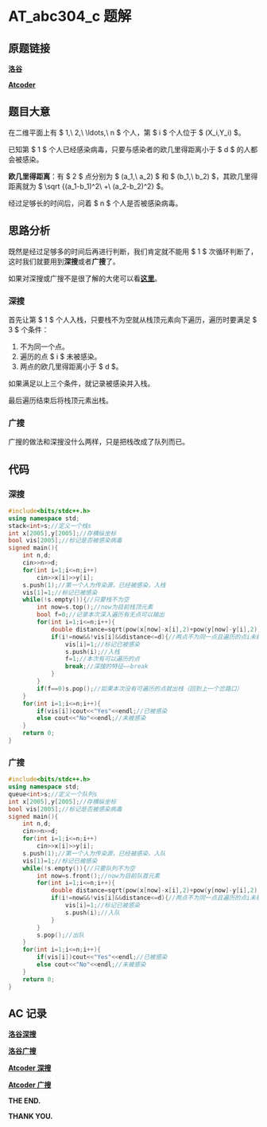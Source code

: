 # AT_abc304_c 题解
## 原题链接
[**洛谷**](https://www.luogu.com.cn/problem/AT_abc304_c)

[**Atcoder**](https://atcoder.jp/contests/abc304/tasks/abc304_c)

## 题目大意
在二维平面上有 $ 1,\ 2,\ \ldots,\ n $ 个人，第 $ i $ 个人位于 $ (X_i,Y_i) $。

已知第 $ 1 $ 个人已经感染病毒，只要与感染者的欧几里得距离小于 $ d $ 的人都会被感染。

**欧几里得距离**：有 $ 2 $ 点分别为 $ (a_1,\ a_2) $ 和 $ (b_1,\ b_2) $，其欧几里得距离就为 $ \sqrt {(a_1-b_1)^2\ +\ (a_2-b_2)^2} $。

经过足够长的时间后，问着 $ n $ 个人是否被感染病毒。

## 思路分析
既然是经过足够多的时间后再进行判断，我们肯定就不能用 $ 1 $ 次循环判断了，这时我们就要用到**深搜**或者**广搜**了。

如果对深搜或广搜不是很了解的大佬可以看[**这里**](https://www.luogu.com.cn/paste/gnqlhlxq)。

### 深搜
首先让第 $ 1 $ 个人入栈，只要栈不为空就从栈顶元素向下遍历，遍历时要满足 $ 3 $ 个条件：
1. 不为同一个点。
2. 遍历的点 $ i $ 未被感染。
3. 两点的欧几里得距离小于 $ d $。

如果满足以上三个条件，就记录被感染并入栈。

最后遍历结束后将栈顶元素出栈。

### 广搜
广搜的做法和深搜没什么两样，只是把栈改成了队列而已。

## 代码

### 深搜
```cpp
#include<bits/stdc++.h>
using namespace std;
stack<int>s;//定义一个栈s
int x[2005],y[2005];//存横纵坐标 
bool vis[2005];//标记是否被感染病毒
signed main(){
	int n,d;
	cin>>n>>d;
	for(int i=1;i<=n;i++)
		cin>>x[i]>>y[i];
	s.push(1);//第一个人为传染源，已经被感染，入栈 
	vis[1]=1;//标记已被感染 
	while(!s.empty()){//只要栈不为空 
		int now=s.top();//now为目前栈顶元素
		bool f=0;//记录本次深入遍历有无点可以输出 
		for(int i=1;i<=n;i++){
			double distance=sqrt(pow(x[now]-x[i],2)+pow(y[now]-y[i],2));//根据欧几里得公式算出两点距离 
			if(i!=now&&!vis[i]&&distance<=d){//两点不为同一点且遍历的点i未被感染且两点距离<d 
				vis[i]=1;//标记已被感染 
				s.push(i);//入栈 
				f=1;//本次有可以遍历的点
				break;//深搜的特征——break 
			}
		}
		if(f==0)s.pop();//如果本次没有可遍历的点就出栈（回到上一个岔路口）
	}
	for(int i=1;i<=n;i++){
		if(vis[i])cout<<"Yes"<<endl;//已被感染 
		else cout<<"No"<<endl;//未被感染 
	}
	return 0;
} 
```


### 广搜
```cpp
#include<bits/stdc++.h>
using namespace std;
queue<int>s;//定义一个队列s 
int x[2005],y[2005];//存横纵坐标 
bool vis[2005];//标记是否被感染病毒 
signed main(){
	int n,d;
	cin>>n>>d;
	for(int i=1;i<=n;i++)
		cin>>x[i]>>y[i];
	s.push(1);//第一个人为传染源，已经被感染，入队 
	vis[1]=1;//标记已被感染 
	while(!s.empty()){//只要队列不为空 
		int now=s.front();//now为目前队首元素 
		for(int i=1;i<=n;i++){
			double distance=sqrt(pow(x[now]-x[i],2)+pow(y[now]-y[i],2));//根据欧几里得公式算出两点距离 
			if(i!=now&&!vis[i]&&distance<=d){//两点不为同一点且遍历的点i未被感染且两点距离<d 
				vis[i]=1;//标记已被感染 
				s.push(i);//入队 
			}
		}
		s.pop();//出队 
	}
	for(int i=1;i<=n;i++){
		if(vis[i])cout<<"Yes"<<endl;//已被感染 
		else cout<<"No"<<endl;//未被感染 
	}
	return 0;
}
```


## AC 记录
[**洛谷深搜**](https://www.luogu.com.cn/record/112110841)

[**洛谷广搜**](https://www.luogu.com.cn/record/112110929)

[**Atcoder 深搜**](https://atcoder.jp/contests/abc304/submissions/42021756)

[**Atcoder 广搜**](https://atcoder.jp/contests/abc304/submissions/42021780)

**THE END.**

**THANK YOU.**